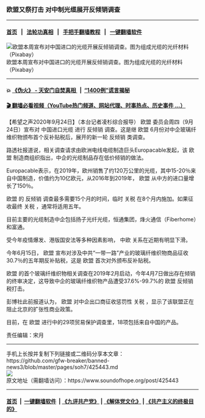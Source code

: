 ### 欧盟又祭打击 对中制光缆展开反倾销调查
------------------------

#### [首页](https://github.com/gfw-breaker/banned-news3/blob/master/README.md) &nbsp;&nbsp;|&nbsp;&nbsp; [法轮功真相](https://github.com/begood0513/basic/blob/master/README.md)  &nbsp;&nbsp;|&nbsp;&nbsp; [手把手翻墙教程](https://github.com/gfw-breaker/guides/wiki)  &nbsp;&nbsp;|&nbsp;&nbsp; [一键翻墙软件](https://github.com/gfw-breaker/nogfw/blob/master/README.md)  



<div><img alt="欧盟本周宣布对中国进口的光缆开展反倾销调查。图为组成光缆的光纤材料（Pixabay）" src="https://img.soundofhope.org/2020-09/86666-1600967851767.jpg"/>
<br/><figcaption class="caption">
 欧盟本周宣布对中国进口的光缆开展反倾销调查。图为组成光缆的光纤材料（Pixabay）
</figcaption></div><hr/>

#### 💥 [《伪火》 - 天安门自焚真相 ](http://158.247.195.190:10000/videos/blog/weihuo.html)&nbsp; |&nbsp; [“1400例”谎言揭秘  ](http://158.247.195.190:10000/videos/blog/jiexi1400.html)

#### [ 🎬  翻墙必看视频（YouTube热门频道、网站代理、时事热点、历史事件 ...）](https://github.com/gfw-breaker/links/blob/master/banned.md)

<div><div class="Content__Wrapper sc-1bvya0-0 grZQxZ">
 <p class="meta-top">
  <span class="meta">
   【希望之声2020年9月24日】（本台记者凌杉综合报导）
  </span>
  <ok href="/term/2689">
   欧盟
  </ok>
  委员会周四（9月24日）宣布对
  <ok href="/term/383458">
   中国进口光缆
  </ok>
  进行
  <ok href="/term/28686">
   反倾销
  </ok>
  调查。这是继
  <ok href="/term/2689">
   欧盟
  </ok>
  6月份对中企玻璃纤维织物颁布首个反补贴税后，展开的新一轮
  <ok href="/term/28686">
   反倾销
  </ok>
  类调查。
 </p>
 <p>
  路透社报道说，相关调查请求由欧洲电线电缆制造巨头Europacable发起，该
  <ok href="/term/2689">
   欧盟
  </ok>
  制造商组织指出，中企的光缆制品存在低价倾销的做法。
 </p>
 <div class="AD_Embed__Wrap-sc-1xslmin-0 igMuqX module desktop">
  <div>
  </div>
 </div>
 <p>
  Europacable表示，在2019年，欧州销售了约120万公里的光缆，其中15-20％来自中国制造，价值约为10亿欧元，从2016年到2019年，
  <ok href="/term/2689">
   欧盟
  </ok>
  从中方的进口量增长了150％。
 </p>
 <p>
  <ok href="/term/2689">
   欧盟
  </ok>
  的
  <ok href="/term/28686">
   反倾销
  </ok>
  调查最多需要15个月的时间，临时
  <ok href="/term/1728">
   关税
  </ok>
  在8个月内施加。如果征收最终
  <ok href="/term/1728">
   关税
  </ok>
  ，通常将适用五年。
 </p>
 <p>
  目前主要的光缆制造中企包括扬子光纤光缆，恒通集团，烽火通信（Fiberhome）和富通。
 </p>
 <p>
  受今年疫情爆发、港版国安法等多种因素影响，
  <ok href="/term/108327">
   中欧
  </ok>
  关系在近期有明显下滑。
 </p>
 <p>
  今年6月15日，
  <ok href="/term/2689">
   欧盟
  </ok>
  宣布对涉及中共“一带一路”产业的玻璃纤维织物商品征收30.7％的五年期反补贴税，这是
  <ok href="/term/2689">
   欧盟
  </ok>
  首次对外颁布反补贴税。
 </p>
 <p>
  <ok href="/term/2689">
   欧盟
  </ok>
  的首个玻璃纤维织物相关调查在2019年2月启动，今年4月7日做出存在倾销的终审决定，这导致中企的玻璃纤维织物产品遭受37.6%-99.7%的
  <ok href="/term/2689">
   欧盟
  </ok>
  <ok href="/term/28686">
   反倾销
  </ok>
  税打击。
 </p>
 <p>
  彭博社此前报道认为，
  <ok href="/term/2689">
   欧盟
  </ok>
  对中企出口商征收惩罚性
  <ok href="/term/1728">
   关税
  </ok>
  ，显示了该联盟正在阻止北京的扩张性商业政策。
 </p>
 <p>
  目前，在
  <ok href="/term/2689">
   欧盟
  </ok>
  进行中的29项贸易保护调查里，18项包括来自中国的产品。
 </p>
 <p class="meta-btm">
  责任编辑：宋月
 </p>
</div>
</div>
<hr/>
手机上长按并复制下列链接或二维码分享本文章：<br/>
https://github.com/gfw-breaker/banned-news3/blob/master/pages/soh7/425443.md <br/>
<a href='https://github.com/gfw-breaker/banned-news3/blob/master/pages/soh7/425443.md'><img src='https://github.com/gfw-breaker/banned-news3/blob/master/pages/soh7/425443.md.png'/></a> <br/>
原文地址（需翻墙访问）：https://www.soundofhope.org/post/425443


------------------------
#### [首页](https://github.com/gfw-breaker/banned-news3/blob/master/README.md) &nbsp;|&nbsp; [一键翻墙软件](https://github.com/gfw-breaker/nogfw/blob/master/README.md) &nbsp;| [《九评共产党》](https://github.com/gfw-breaker/9ping.md/blob/master/README.md#九评之一评共产党是什么) | [《解体党文化》](https://github.com/gfw-breaker/jtdwh.md/blob/master/README.md) | [《共产主义的终极目的》](https://github.com/gfw-breaker/gczydzjmd.md/blob/master/README.md)


<img src='http://gfw-breaker.win/banned-news3/pages/soh7/425443.md' width='0px' height='0px'/>